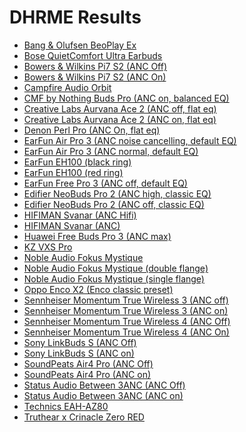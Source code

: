 # DHRME Results

- [Bang & Olufsen BeoPlay Ex](./in-ear/Bang%20&%20Olufsen%20BeoPlay%20Ex)
- [Bose QuietComfort Ultra Earbuds](./in-ear/Bose%20QuietComfort%20Ultra%20Earbuds)
- [Bowers & Wilkins Pi7 S2 (ANC Off)](./in-ear/Bowers%20&%20Wilkins%20Pi7%20S2%20(ANC%20Off))
- [Bowers & Wilkins Pi7 S2 (ANC On)](./in-ear/Bowers%20&%20Wilkins%20Pi7%20S2%20(ANC%20On))
- [Campfire Audio Orbit](./in-ear/Campfire%20Audio%20Orbit)
- [CMF by Nothing Buds Pro (ANC on, balanced EQ)](./in-ear/CMF%20by%20Nothing%20Buds%20Pro%20(ANC%20on,%20balanced%20EQ))
- [Creative Labs Aurvana Ace 2 (ANC off, flat eq)](./in-ear/Creative%20Labs%20Aurvana%20Ace%202%20(ANC%20off,%20flat%20eq))
- [Creative Labs Aurvana Ace 2 (ANC on, flat eq)](./in-ear/Creative%20Labs%20Aurvana%20Ace%202%20(ANC%20on,%20flat%20eq))
- [Denon Perl Pro (ANC On, flat eq)](./in-ear/Denon%20Perl%20Pro%20(ANC%20On,%20flat%20eq))
- [EarFun Air Pro 3 (ANC noise cancelling, default EQ)](./in-ear/EarFun%20Air%20Pro%203%20(ANC%20noise%20cancelling,%20default%20EQ))
- [EarFun Air Pro 3 (ANC normal, default EQ)](./in-ear/EarFun%20Air%20Pro%203%20(ANC%20normal,%20default%20EQ))
- [EarFun EH100 (black ring)](./in-ear/EarFun%20EH100%20(black%20ring))
- [EarFun EH100 (red ring)](./in-ear/EarFun%20EH100%20(red%20ring))
- [EarFun Free Pro 3 (ANC off, default EQ)](./in-ear/EarFun%20Free%20Pro%203%20(ANC%20off,%20default%20EQ))
- [Edifier NeoBuds Pro 2 (ANC high, classic EQ)](./in-ear/Edifier%20NeoBuds%20Pro%202%20(ANC%20high,%20classic%20EQ))
- [Edifier NeoBuds Pro 2 (ANC off, classic EQ)](./in-ear/Edifier%20NeoBuds%20Pro%202%20(ANC%20off,%20classic%20EQ))
- [HIFIMAN Svanar (ANC Hifi)](./in-ear/HIFIMAN%20Svanar%20(ANC%20Hifi))
- [HIFIMAN Svanar (ANC)](./in-ear/HIFIMAN%20Svanar%20(ANC))
- [Huawei Free Buds Pro 3 (ANC max)](./in-ear/Huawei%20Free%20Buds%20Pro%203%20(ANC%20max))
- [KZ VXS Pro](./in-ear/KZ%20VXS%20Pro)
- [Noble Audio Fokus Mystique](./in-ear/Noble%20Audio%20Fokus%20Mystique)
- [Noble Audio Fokus Mystique (double flange)](./in-ear/Noble%20Audio%20Fokus%20Mystique%20(double%20flange))
- [Noble Audio Fokus Mystique (single flange)](./in-ear/Noble%20Audio%20Fokus%20Mystique%20(single%20flange))
- [Oppo Enco X2 (Enco classic preset)](./in-ear/Oppo%20Enco%20X2%20(Enco%20classic%20preset))
- [Sennheiser Momentum True Wireless 3 (ANC off)](./in-ear/Sennheiser%20Momentum%20True%20Wireless%203%20(ANC%20off))
- [Sennheiser Momentum True Wireless 3 (ANC on)](./in-ear/Sennheiser%20Momentum%20True%20Wireless%203%20(ANC%20on))
- [Sennheiser Momentum True Wireless 4 (ANC Off)](./in-ear/Sennheiser%20Momentum%20True%20Wireless%204%20(ANC%20Off))
- [Sennheiser Momentum True Wireless 4 (ANC On)](./in-ear/Sennheiser%20Momentum%20True%20Wireless%204%20(ANC%20On))
- [Sony LinkBuds S (ANC Off)](./in-ear/Sony%20LinkBuds%20S%20(ANC%20Off))
- [Sony LinkBuds S (ANC on)](./in-ear/Sony%20LinkBuds%20S%20(ANC%20on))
- [SoundPeats Air4 Pro (ANC Off)](./in-ear/SoundPeats%20Air4%20Pro%20(ANC%20Off))
- [SoundPeats Air4 Pro (ANC on)](./in-ear/SoundPeats%20Air4%20Pro%20(ANC%20on))
- [Status Audio Between 3ANC (ANC Off)](./in-ear/Status%20Audio%20Between%203ANC%20(ANC%20Off))
- [Status Audio Between 3ANC (ANC on)](./in-ear/Status%20Audio%20Between%203ANC%20(ANC%20on))
- [Technics EAH-AZ80](./in-ear/Technics%20EAH-AZ80)
- [Truthear x Crinacle Zero RED](./in-ear/Truthear%20x%20Crinacle%20Zero%20RED)
